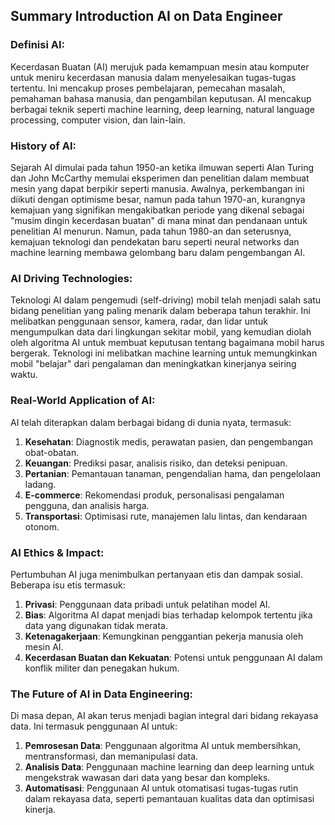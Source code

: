 ## Summary Introduction AI on Data Engineer

### Definisi AI:
Kecerdasan Buatan (AI) merujuk pada kemampuan mesin atau komputer untuk meniru kecerdasan manusia dalam menyelesaikan tugas-tugas tertentu. Ini mencakup proses pembelajaran, pemecahan masalah, pemahaman bahasa manusia, dan pengambilan keputusan. AI mencakup berbagai teknik seperti machine learning, deep learning, natural language processing, computer vision, dan lain-lain.

### History of AI:
Sejarah AI dimulai pada tahun 1950-an ketika ilmuwan seperti Alan Turing dan John McCarthy memulai eksperimen dan penelitian dalam membuat mesin yang dapat berpikir seperti manusia. Awalnya, perkembangan ini diikuti dengan optimisme besar, namun pada tahun 1970-an, kurangnya kemajuan yang signifikan mengakibatkan periode yang dikenal sebagai "musim dingin kecerdasan buatan" di mana minat dan pendanaan untuk penelitian AI menurun. Namun, pada tahun 1980-an dan seterusnya, kemajuan teknologi dan pendekatan baru seperti neural networks dan machine learning membawa gelombang baru dalam pengembangan AI.

### AI Driving Technologies:
Teknologi AI dalam pengemudi (self-driving) mobil telah menjadi salah satu bidang penelitian yang paling menarik dalam beberapa tahun terakhir. Ini melibatkan penggunaan sensor, kamera, radar, dan lidar untuk mengumpulkan data dari lingkungan sekitar mobil, yang kemudian diolah oleh algoritma AI untuk membuat keputusan tentang bagaimana mobil harus bergerak. Teknologi ini melibatkan machine learning untuk memungkinkan mobil "belajar" dari pengalaman dan meningkatkan kinerjanya seiring waktu.

### Real-World Application of AI:
AI telah diterapkan dalam berbagai bidang di dunia nyata, termasuk:
1. **Kesehatan**: Diagnostik medis, perawatan pasien, dan pengembangan obat-obatan.
2. **Keuangan**: Prediksi pasar, analisis risiko, dan deteksi penipuan.
3. **Pertanian**: Pemantauan tanaman, pengendalian hama, dan pengelolaan ladang.
4. **E-commerce**: Rekomendasi produk, personalisasi pengalaman pengguna, dan analisis harga.
5. **Transportasi**: Optimisasi rute, manajemen lalu lintas, dan kendaraan otonom.

### AI Ethics & Impact:
Pertumbuhan AI juga menimbulkan pertanyaan etis dan dampak sosial. Beberapa isu etis termasuk:
1. **Privasi**: Penggunaan data pribadi untuk pelatihan model AI.
2. **Bias**: Algoritma AI dapat menjadi bias terhadap kelompok tertentu jika data yang digunakan tidak merata.
3. **Ketenagakerjaan**: Kemungkinan penggantian pekerja manusia oleh mesin AI.
4. **Kecerdasan Buatan dan Kekuatan**: Potensi untuk penggunaan AI dalam konflik militer dan penegakan hukum.

### The Future of AI in Data Engineering:
Di masa depan, AI akan terus menjadi bagian integral dari bidang rekayasa data. Ini termasuk penggunaan AI untuk:
1. **Pemrosesan Data**: Penggunaan algoritma AI untuk membersihkan, mentransformasi, dan memanipulasi data.
2. **Analisis Data**: Penggunaan machine learning dan deep learning untuk mengekstrak wawasan dari data yang besar dan kompleks.
3. **Automatisasi**: Penggunaan AI untuk otomatisasi tugas-tugas rutin dalam rekayasa data, seperti pemantauan kualitas data dan optimisasi kinerja.